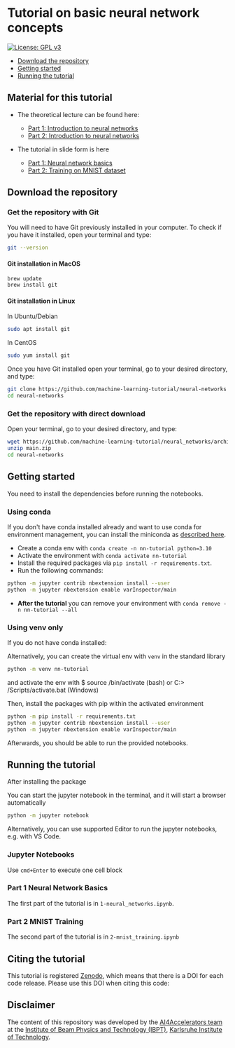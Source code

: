 # Tutorial on basic neural network concepts

[![License: GPL v3](https://img.shields.io/badge/License-GPLv3-blue.svg)](https://www.gnu.org/licenses/gpl-3.0)

- [Download the repository](#download-the-repository)
- [Getting started](#getting-started)
- [Running the tutorial](#running-the-tutorial)

## Material for this tutorial

- The theoretical lecture can be found here:
  - [Part 1: Introduction to neural networks](https://github.com/machine-learning-tutorial/neural-networks/blob/main/slides/nns-part1.pdf)
  - [Part 2: Introduction to neural networks](https://github.com/machine-learning-tutorial/neural-networks/blob/main/slides/nns-part2.pdf)

- The tutorial in slide form is here
  - [Part 1: Neural network basics](https://machine-learning-tutorial.github.io/neural-networks/1-neural-networks.html#/)
  - [Part 2: Training on MNIST dataset](https://machine-learning-tutorial.github.io/neural-networks/2-mnist-training.html#/)

## Download the repository

### Get the repository with Git

You will need to have Git previously installed in your computer.
To check if you have it installed, open your terminal and type:

``` bash
git --version
```

#### Git installation in MacOS

``` bash
brew update
brew install git
```

#### Git installation in Linux

In Ubuntu/Debian

``` bash
sudo apt install git
```

In CentOS

``` bash
sudo yum install git
```

Once you have Git installed open your terminal, go to your desired directory, and type:

``` bash
git clone https://github.com/machine-learning-tutorial/neural-networks
cd neural-networks
```

### Get the repository with direct download

Open your terminal, go to your desired directory, and type:

``` bash
wget https://github.com/machine-learning-tutorial/neural_networks/archive/refs/heads/main.zip
unzip main.zip
cd neural-networks
```

## Getting started

You need to install the dependencies before running the notebooks.

### Using conda

If you don't have conda installed already and want to use conda for environment management, you can install the miniconda as [described here](https://docs.conda.io/projects/miniconda/en/latest/miniconda-install.html).

- Create a conda env with `conda create -n nn-tutorial python=3.10`
- Activate the environment with `conda activate nn-tutorial`
- Install the required packages via `pip install -r requirements.txt`.
- Run the following commands:

```bash
python -m jupyter contrib nbextension install --user
python -m jupyter nbextension enable varInspector/main
```

- **After the tutorial** you can remove your environment with `conda remove -n nn-tutorial --all`

### Using venv only

If you do not have conda installed:

Alternatively, you can create the virtual env with `venv` in the standard library

```bash
python -m venv nn-tutorial
```

and activate the env with $ source <venv>/bin/activate (bash) or C:> <venv>/Scripts/activate.bat (Windows)

Then, install the packages with pip within the activated environment

```bash
python -m pip install -r requirements.txt
python -m jupyter contrib nbextension install --user
python -m jupyter nbextension enable varInspector/main
```

Afterwards, you should be able to run the provided notebooks.

## Running the tutorial

After installing the package

You can start the jupyter notebook in the terminal, and it will start a browser automatically

```bash
python -m jupyter notebook
```

Alternatively, you can use supported Editor to run the jupyter notebooks, e.g. with VS Code.

### Jupyter Notebooks

Use `cmd+Enter` to execute one cell block

### Part 1 Neural Network Basics

The first part of the tutorial is in `1-neural_networks.ipynb`.

### Part 2 MNIST Training

The second part of the tutorial is in `2-mnist_training.ipynb`

## Citing the tutorial

This tutorial is registered [Zenodo](https://zenodo.org/), which means that there is a DOI for each code release.
Please use this DOI when citing this code:

## Disclaimer

The content of this repository was developed by the [AI4Accelerators team](https://www.ibpt.kit.edu/AI4Accelerators.php) at the [Institute of Beam Physics and Technology (IBPT)](https://www.ibpt.kit.edu/), [Karlsruhe Institute of Technology](https://www.kit.edu/english/).
